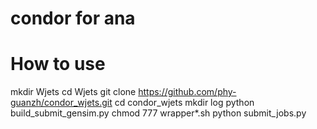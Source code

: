 # condor for ana
# How to use

mkdir Wjets
cd Wjets
git clone https://github.com/phy-guanzh/condor_wjets.git
cd condor_wjets
mkdir log
python build_submit_gensim.py
chmod 777 wrapper*.sh
python submit_jobs.py
```
